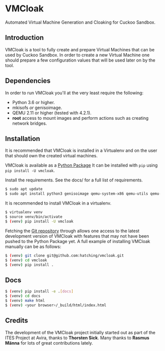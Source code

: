 VMCloak
=======

Automated Virtual Machine Generation and Cloaking for Cuckoo Sandbox.

Introduction
------------

VMCloak is a tool to fully create and prepare Virtual Machines that can be
used by Cuckoo Sandbox. In order to create a new Virtual Machine one should
prepare a few configuration values that will be used later on by the tool.

Dependencies
------------

In order to run VMCloak you'll at the very least require the following:

* Python 3.6 or higher.
* mkisofs *or* genisoimage.
* QEMU 2.11 or higher (tested with 4.2.1).
* **root** access to mount images and perform actions such as creating network bridges.


Installation
------------

It is recommended that VMCloak is installed in a Virtualenv and on the user
that should own the created virtual machines.

VMCloak is available as a [Python Package](<https://pypi.python.org/pypi/vmcloak>)
It can be installed with ``pip`` using ``pip install -U vmcloak``.

Install the requirements. See the docs/ for a full list of requirements.

```bash
$ sudo apt update
$ sudo apt install python3 genisoimage qemu-system-x86 qemu-utils qemu-system-common
```


It is recommended to install VMCloak in a virtualenv.

```bash
$ virtualenv venv
$ source venv/bin/activate
$ (venv) pip install -U vmcloak
```

Fetching the [Git repository](<https://github.com/hatching/vmcloak>)  through allows one access to the latest
development version of VMCloak with features that may not have been pushed to
the Python Package yet. A full example of installing VMCloak manually can be
as follows:

```bash
$ (venv) git clone git@github.com:hatching/vmcloak.git
$ (venv) cd vmcloak
$ (venv) pip install .
```

Docs
----

```bash
$ (venv) pip install -e .[docs]
$ (venv) cd docs
$ (venv) make html
$ (venv) <your browser>/_build/html/index.html
```

<!--
Usage
-----

For a quick walkthrough on the general usage of VMCloak, please refer to the
following blogpost: [http://jbremer.org/vmcloak3][blogpost].

[blogpost]: http://jbremer.org/vmcloak3

--->
<!---
Testing
-------

In order to run the VMCloak unit tests, which should be run on a custom build
server due to its huge resource requirements (i.e., setting up multiple
virtual machines is not something to take lightly), we provide some pointers
for setting up such an environment.

First of all, the _~/.vmcloak/config.json_ should be created containing a JSON
blob with, currently, one value. The _winxp.serialkey_ value should be
featured with a serial key that matches your Windows XP ISO file. An example
config.json file may look as follows.

```javascript
{
    "winxp": {
        "serialkey": "windows xp serial key here"
    }
}
```

Then install _pytest_ and _pytest-xdist_:

```bash
$ pip install -U pytest pytest-xdist
```

Mount all of the ISO files as required, for a default configuration this looks
as follows (the following commands should be run as _root_ user):

```bash
$ mkdir /mnt/winxp
$ mount -o loop,ro vms/winxppro.iso /mnt/winxp

$ mkdir /mnt/win7x64
$ mount -o loop,ro vms/win7ultimate.iso /mnt/win7x64

$ mkdir /mnt/win81x64
$ mount -o loop,ro vms/Win8.1_EnglishInternational_x64.iso /mnt/win81x64

$ mkdir /mnt/win10x64
$ mount -o loop,ro vms/Win10_1511_2_EnglishInternational_x64.iso /mnt/win10x64
```

Now we're going to run the actual unit tests. Note that we can speed them up
by specifying N unit tests to be ran in parallel. As most of the tests
actually install Windows or run a virtual machine, we recommend to run at most
one unit test per CPU core. Also reserve about two to four gigabytes of RAM
for each extra unit test in parallel. E.g., if you want to run four unit tests
in parallel, then your computer should have at least four CPU cores and 16GB
of RAM.

Finally run the unit tests:

```bash
py.test -n 8
```
--->
Credits
-------

The development of the VMCloak project initially started out as part of the
ITES Project at Avira, thanks to **Thorsten Sick**. Many thanks to
**Rasmus Männa** for lots of great contributions lately.


<!---
[![Coverage Status](https://coveralls.io/repos/github/jbremer/vmcloak/badge.svg)](https://coveralls.io/github/jbremer/vmcloak)
--->
